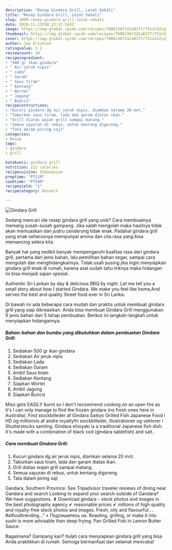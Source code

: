 ```yaml
---
description: "Resep Gindara Grill, Lezat Sekali"
title: "Resep Gindara Grill, Lezat Sekali"
slug: 1890-resep-gindara-grill-lezat-sekali
date: 2020-11-23T08:23:17.543Z
image: https://img-global.cpcdn.com/recipes/7806136f332a01f7/751x532cq70/gindara-grill-foto-resep-utama.jpg
thumbnail: https://img-global.cpcdn.com/recipes/7806136f332a01f7/751x532cq70/gindara-grill-foto-resep-utama.jpg
cover: https://img-global.cpcdn.com/recipes/7806136f332a01f7/751x532cq70/gindara-grill-foto-resep-utama.jpg
author: Joe Erickson
ratingvalue: 3.2
reviewcount: 10
recipeingredient:
- "500 gr ikan gindara"
- " Air jeruk nipis"
- " Lada"
- " Garam"
- " Saus tiram"
- " Kentang"
- " Wortel"
- " Jagung"
- " Buncis"
recipeinstructions:
- "Kucuri gindara dg air jeruk nipis, diamkan selama 20 mnt."
- "Taburkan saus tiram, lada dan garam diatas ikan."
- "Grill diatas wajan grill sampai matang."
- "Semua sayuran di rebus, untuk kentang digoreng."
- "Tata dalam piring saji"
categories:
- Resep
tags:
- gindara
- grill

katakunci: gindara grill 
nutrition: 112 calories
recipecuisine: Indonesian
preptime: "PT11M"
cooktime: "PT54M"
recipeyield: "1"
recipecategory: Dessert

---
```



![Gindara Grill](https://img-global.cpcdn.com/recipes/7806136f332a01f7/751x532cq70/gindara-grill-foto-resep-utama.jpg)

Sedang mencari ide resep gindara grill yang unik? Cara membuatnya memang susah-susah gampang. Jika salah mengolah maka hasilnya tidak akan memuaskan dan justru cenderung tidak enak. Padahal gindara grill yang enak seharusnya mempunyai aroma dan cita rasa yang bisa memancing selera kita.

Banyak hal yang sedikit banyak mempengaruhi kualitas rasa dari gindara grill, pertama dari jenis bahan, lalu pemilihan bahan segar, sampai cara mengolah dan menghidangkannya. Tidak usah pusing jika ingin menyiapkan gindara grill enak di rumah, karena asal sudah tahu triknya maka hidangan ini bisa menjadi sajian spesial.

Authentic Sri Lankan by day &amp; delicious BBQ by night. Let me tell you a small story about how I started Gindara. We make you feel like home,And serves the best and quality Street food ever in Sri Lanka.


Di bawah ini ada beberapa cara mudah dan praktis untuk membuat gindara grill yang siap dikreasikan. Anda bisa membuat Gindara Grill menggunakan 9 jenis bahan dan 5 tahap pembuatan. Berikut ini langkah-langkah untuk menyiapkan hidangannya.

<!--inarticleads1-->

##### Bahan-bahan dan bumbu yang dibutuhkan dalam pembuatan Gindara Grill:

1. Sediakan 500 gr ikan gindara
1. Sediakan  Air jeruk nipis
1. Sediakan  Lada
1. Sediakan  Garam
1. Ambil  Saus tiram
1. Sediakan  Kentang
1. Siapkan  Wortel
1. Ambil  Jagung
1. Siapkan  Buncis


Miso gets EASILY burnt so I don&#39;t recommend cooking on an open fire as it&#39;s I can only manage to find the frozen gindara (no fresh ones here in Australia). Find stockbilleder af Gindara Saikyo Grilled Fish Japanese Food i HD og millionvis af andre royaltyfri stockbilleder, illustrationer og vektorer i Shutterstocks samling. Gindara shioyaki is a traditional Japanese fish dish. It&#39;s made with a combination of black cod (gindara sablefish) and salt.. 

<!--inarticleads2-->

##### Cara membuat Gindara Grill:

1. Kucuri gindara dg air jeruk nipis, diamkan selama 20 mnt.
1. Taburkan saus tiram, lada dan garam diatas ikan.
1. Grill diatas wajan grill sampai matang.
1. Semua sayuran di rebus, untuk kentang digoreng.
1. Tata dalam piring saji


Gandara, Southern Province: See Tripadvisor traveler reviews of dining near Gandara and search Looking to expand your search outside of Gandara? We have suggestions. ⬇ Download gindara - stock photos and images in the best photography agency ✔ reasonable prices ✔ millions of high quality and royalty-free stock photos and images. Fresh, oily and flavourful.. . #stfoodtrending…&#34; • Подпишитесь на. Roasting, grilling, or make it into sushi is more advisable than deep frying. Pan Grilled Fish in Lemon Butter Sauce 

Bagaimana? Gampang kan? Itulah cara menyiapkan gindara grill yang bisa Anda praktikkan di rumah. Semoga bermanfaat dan selamat mencoba!
